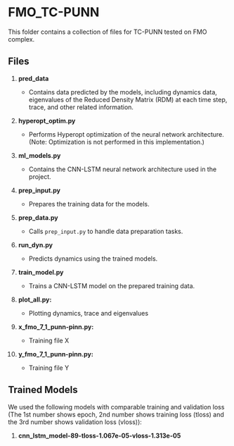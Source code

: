 # FMO_TC-PUNN

This folder contains a collection of files for TC-PUNN tested on FMO complex.

## Files

1. **pred_data**
    - Contains data predicted by the models, including dynamics data, eigenvalues of the Reduced Density Matrix (RDM) at each time step, trace, and other related information.

2. **hyperopt_optim.py**
    - Performs Hyperopt optimization of the neural network architecture. (Note: Optimization is not performed in this implementation.)

3. **ml_models.py**
    - Contains the CNN-LSTM neural network architecture used in the project.

4. **prep_input.py**
    - Prepares the training data for the models.

5. **prep_data.py**
    - Calls `prep_input.py` to handle data preparation tasks.

6. **run_dyn.py**
    - Predicts dynamics using the trained models.

6. **train_model.py**
    - Trains a CNN-LSTM model on the prepared training data.

7. **plot_all.py:** 
    - Plotting dynamics, trace and eigenvalues

8. **x_fmo_7_1_punn-pinn.py:**
    - Training file X

9. **y_fmo_7_1_punn-pinn.py:**
    - Training file Y

## Trained Models

We used the following models with comparable training and validation loss (The 1st number shows epoch, 2nd number shows training loss (tloss) and the 3rd number shows  validation loss (vloss)):

1. **cnn_lstm_model-89-tloss-1.067e-05-vloss-1.313e-05**